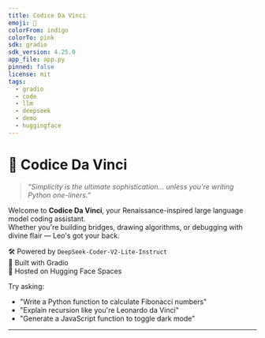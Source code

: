 ```yaml
---
title: Codice Da Vinci
emoji: 📜
colorFrom: indigo
colorTo: pink
sdk: gradio
sdk_version: 4.25.0
app_file: app.py
pinned: false
license: mit
tags:
  - gradio
  - code
  - llm
  - deepseek
  - demo
  - huggingface
---
```


# 📜 Codice Da Vinci

> *“Simplicity is the ultimate sophistication... unless you're writing Python one-liners.”*

Welcome to **Codice Da Vinci**, your Renaissance-inspired large language model coding assistant.  
Whether you're building bridges, drawing algorithms, or debugging with divine flair — Leo's got your back.

🛠️ Powered by `DeepSeek-Coder-V2-Lite-Instruct`  
🎨 Built with Gradio  
🤗 Hosted on Hugging Face Spaces

Try asking:

- "Write a Python function to calculate Fibonacci numbers"
- "Explain recursion like you're Leonardo da Vinci"
- "Generate a JavaScript function to toggle dark mode"

---
